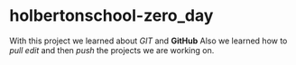 # holbertonschool-zero_day
With this project we learned about *GIT* and **GitHub**
Also we learned how to *pull* *edit* and then *push* the projects we are working on.

